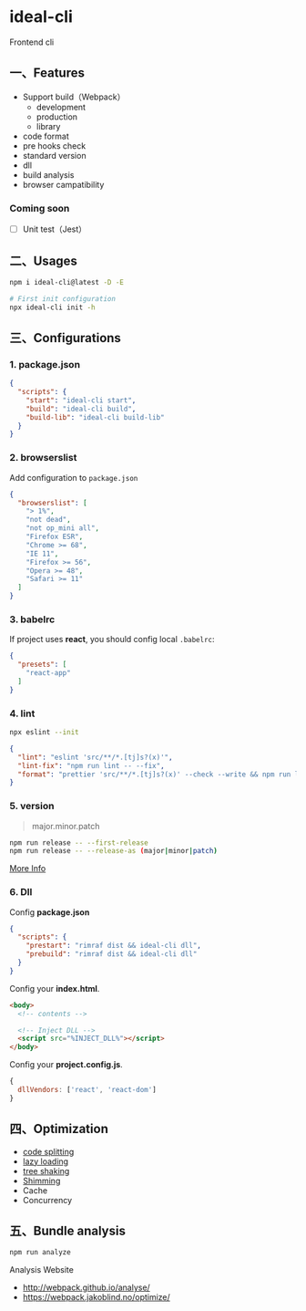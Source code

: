 # ideal-cli

Frontend cli

## 一、Features

* Support build（Webpack）
  * development
  * production
  * library
* code format
* pre hooks check
* standard version
* dll
* build analysis
* browser campatibility

### Coming soon

- [ ] Unit test（Jest）

## 二、Usages

```bash
npm i ideal-cli@latest -D -E

# First init configuration
npx ideal-cli init -h
```

## 三、Configurations

### 1. package.json

```json
{
  "scripts": {
    "start": "ideal-cli start",
    "build": "ideal-cli build",
    "build-lib": "ideal-cli build-lib"
  }
}
```

### 2. browserslist

Add configuration to ```package.json```

```json
{
  "browserslist": [
    "> 1%",
    "not dead",
    "not op_mini all",
    "Firefox ESR",
    "Chrome >= 68",
    "IE 11",
    "Firefox >= 56",
    "Opera >= 48",
    "Safari >= 11"
  ]
}
```

### 3. babelrc

If project uses __react__, you should config local ```.babelrc```:

```json
{
  "presets": [
    "react-app"
  ]
}
```

### 4. lint

```bash
npx eslint --init
```

```json
{
  "lint": "eslint 'src/**/*.[tj]s?(x)'",
  "lint-fix": "npm run lint -- --fix",
  "format": "prettier 'src/**/*.[tj]s?(x)' --check --write && npm run lint-fix"
}
```

### 5. version

> major.minor.patch

```bash
npm run release -- --first-release
npm run release -- --release-as (major|minor|patch)
```

[More Info](https://www.npmjs.com/package/standard-version)

### 6. Dll

Config __package.json__

```json
{
  "scripts": {
    "prestart": "rimraf dist && ideal-cli dll",
    "prebuild": "rimraf dist && ideal-cli dll"
  }
}
```

Config your __index.html__.

```html
<body>
  <!-- contents -->

  <!-- Inject DLL -->
  <script src="%INJECT_DLL%"></script>
</body>
```

Config your __project.config.js__.

```js
{
  dllVendors: ['react', 'react-dom']
}
```

## 四、Optimization

* [code splitting](https://webpack.docschina.org/guides/code-splitting/)
* [lazy loading](https://webpack.docschina.org/guides/lazy-loading/)
* [tree shaking](https://webpack.docschina.org/guides/tree-shaking/)
* [Shimming](https://webpack.docschina.org/guides/shimming/)
* Cache
* Concurrency

## 五、Bundle analysis

```bash
npm run analyze
```

Analysis Website

* <http://webpack.github.io/analyse/>
* <https://webpack.jakoblind.no/optimize/>

